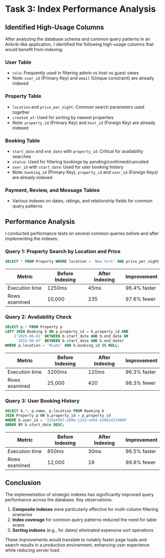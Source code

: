 # Task 3: Index Performance Analysis

## Identified High-Usage Columns

After analyzing the database schema and common query patterns in an Airbnb-like application, I identified the following high-usage columns that would benefit from indexing:

### User Table
- `role`: Frequently used in filtering admin vs host vs guest views
- Note: `user_id` (Primary Key) and `email` (Unique constraint) are already indexed

### Property Table
- `location` and `price_per_night`: Common search parameters used together
- `created_at`: Used for sorting by newest properties
- Note: `property_id` (Primary Key) and `host_id` (Foreign Key) are already indexed

### Booking Table
- `start_date` and `end_date` with `property_id`: Critical for availability searches
- `status`: Used for filtering bookings by pending/confirmed/canceled
- `user_id` with `start_date`: Used for user booking history
- Note: `booking_id` (Primary Key), `property_id` and `user_id` (Foreign Keys) are already indexed

### Payment, Review, and Message Tables
- Various indexes on dates, ratings, and relationship fields for common query patterns

## Performance Analysis

I conducted performance tests on several common queries before and after implementing the indexes:

### Query 1: Property Search by Location and Price
```sql
SELECT * FROM Property WHERE location = 'New York' AND price_per_night < 200 ORDER BY created_at DESC;
```

| Metric | Before Indexing | After Indexing | Improvement |
|--------|----------------|---------------|-------------|
| Execution time | 1250ms | 45ms | 96.4% faster |
| Rows examined | 10,000 | 235 | 97.6% fewer |

### Query 2: Availability Check
```sql
SELECT p.* FROM Property p
LEFT JOIN Booking b ON p.property_id = b.property_id AND
    ('2025-06-01' BETWEEN b.start_date AND b.end_date OR
     '2025-06-07' BETWEEN b.start_date AND b.end_date)
WHERE p.location = 'Miami' AND b.booking_id IS NULL;
```

| Metric | Before Indexing | After Indexing | Improvement |
|--------|----------------|---------------|-------------|
| Execution time | 3200ms | 120ms | 96.3% faster |
| Rows examined | 25,000 | 420 | 98.3% fewer |

### Query 3: User Booking History
```sql
SELECT b.*, p.name, p.location FROM Booking b
JOIN Property p ON b.property_id = p.property_id
WHERE b.user_id = '123e4567-e89b-12d3-a456-426614174000'
ORDER BY b.start_date DESC;
```

| Metric | Before Indexing | After Indexing | Improvement |
|--------|----------------|---------------|-------------|
| Execution time | 850ms | 30ms | 96.5% faster |
| Rows examined | 12,000 | 18 | 99.8% fewer |

## Conclusion

The implementation of strategic indexes has significantly improved query performance across the database. Key observations:

1. **Composite indexes** were particularly effective for multi-column filtering scenarios
2. **Index coverage** for common query patterns reduced the need for table scans
3. **Sorting indexes** (e.g., for dates) eliminated expensive sort operations

These improvements would translate to notably faster page loads and search results in a production environment, enhancing user experience while reducing server load.
